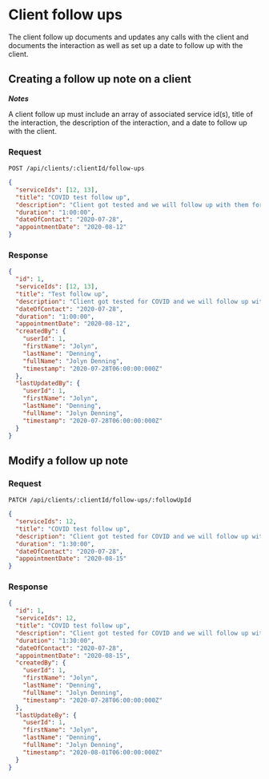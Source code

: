 # Client follow ups

The client follow up documents and updates any calls with the client and documents the interaction as well as set up a date to follow up with the client.

## Creating a follow up note on a client

**_Notes_**

A client follow up must include an array of associated service id(s), title of the interaction, the description of the interaction, and a date to follow up with the client.

### Request

```http
POST /api/clients/:clientId/follow-ups
```

```json
{
  "serviceIds": [12, 13],
  "title": "COVID test follow up",
  "description": "Client got tested and we will follow up with them for results",
  "duration": "1:00:00",
  "dateOfContact": "2020-07-28",
  "appointmentDate": "2020-08-12"
}
```

### Response

```json
{
  "id": 1,
  "serviceIds": [12, 13],
  "title": "Test follow up",
  "description": "Client got tested for COVID and we will follow up with them for results",
  "dateOfContact": "2020-07-28",
  "duration": "1:00:00",
  "appointmentDate": "2020-08-12",
  "createdBy": {
    "userId": 1,
    "firstName": "Jolyn",
    "lastName": "Denning",
    "fullName": "Jolyn Denning",
    "timestamp": "2020-07-28T06:00:00:000Z"
  },
  "lastUpdatedBy": {
    "userId": 1,
    "firstName": "Jolyn",
    "lastName": "Denning",
    "fullName": "Jolyn Denning",
    "timestamp": "2020-07-28T06:00:00:000Z"
  }
}
```

## Modify a follow up note

### Request

```http
PATCH /api/clients/:clientId/follow-ups/:followUpId
```

```json
{
  "serviceIds": 12,
  "title": "COVID test follow up",
  "description": "Client got tested for COVID and we will follow up with them for results",
  "duration": "1:30:00",
  "dateOfContact": "2020-07-28",
  "appointmentDate": "2020-08-15"
}
```

### Response

```json
{
  "id": 1,
  "serviceIds": 12,
  "title": "COVID test follow up",
  "description": "Client got tested for COVID and we will follow up with them for results",
  "duration": "1:30:00",
  "dateOfContact": "2020-07-28",
  "appointmentDate": "2020-08-15",
  "createdBy": {
    "userId": 1,
    "firstName": "Jolyn",
    "lastName": "Denning",
    "fullName": "Jolyn Denning",
    "timestamp": "2020-07-28T06:00:00:000Z"
  },
  "lastUpdateBy": {
    "userId": 1,
    "firstName": "Jolyn",
    "lastName": "Denning",
    "fullName": "Jolyn Denning",
    "timestamp": "2020-08-01T06:00:00:000Z"
  }
}
```
